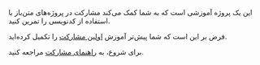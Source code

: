 این یک پروژه آموزشی است که به شما کمک می‌کند مشارکت در پروژه‌های متن‌باز با استفاده از کدنویسی را تمرین کنید.

فرض بر این است که شما پیش‌تر آموزش  [اولین مشارکت‌](https://github.com/firstcontributions/first-contributions/blob/main/docs/translations/README.fa.md) را تکمیل کرده‌اید.

برای شروع، به [راهنمای مشارکت](CONTRIBUTING.fa.md) مراجعه کنید.

